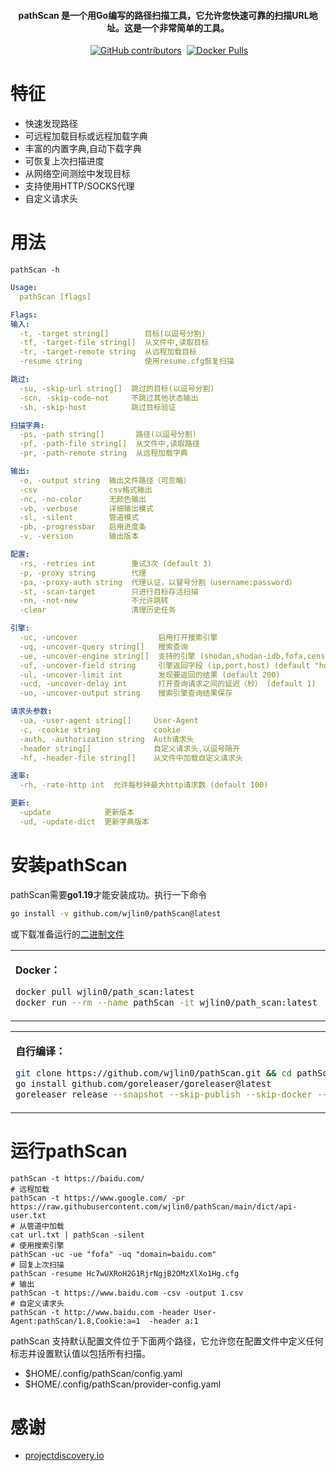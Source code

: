 <h4 align="center">pathScan 是一个用Go编写的路径扫描工具，它允许您快速可靠的扫描URL地址。这是一个非常简单的工具。</h4>

<p align="center">
<img src="https://img.shields.io/github/go-mod/go-version/wjlin0/pathScan?filename=go.mod" alt="">
<a href="https://github.com/wjlin0/pathScan/releases"><img src="https://img.shields.io/github/downloads/wjlin0/pathScan/total" alt=""></a> 
<a href="https://github.com/wjlin0/pathScan/graphs/contributors"><img alt="GitHub contributors" src="https://img.shields.io/github/contributors-anon/wjlin0/pathScan"></a> 
<a href="https://github.com/wjlin0/pathScan/releases/"><img src="https://img.shields.io/github/release/wjlin0/pathScan" alt=""></a> 
<a href="https://hub.docker.com/repository/docker/wjlin0/path_scan/general" ><img alt="Docker Pulls" src="https://img.shields.io/docker/pulls/wjlin0/path_scan"></a>
<a href="https://wjlin0.com/"><img src="https://img.shields.io/badge/wjlin0-blog-green" alt=""></a>
</p>

# 特征

- 快速发现路径
- 可远程加载目标或远程加载字典
- 丰富的内置字典,自动下载字典
- 可恢复上次扫描进度
- 从网络空间测绘中发现目标
- 支持使用HTTP/SOCKS代理
- 自定义请求头

# 用法

```shell
pathScan -h
```
```yaml
Usage:
  pathScan [flags]

Flags:
输入:
  -t, -target string[]        目标(以逗号分割)
  -tf, -target-file string[]  从文件中,读取目标
  -tr, -target-remote string  从远程加载目标
  -resume string              使用resume.cfg恢复扫描

跳过:
  -su, -skip-url string[]  跳过的目标(以逗号分割)
  -scn, -skip-code-not     不跳过其他状态输出
  -sh, -skip-host          跳过目标验证

扫描字典:
  -ps, -path string[]       路径(以逗号分割)
  -pf, -path-file string[]  从文件中,读取路径
  -pr, -path-remote string  从远程加载字典

输出:
  -o, -output string  输出文件路径（可忽略）
  -csv                csv格式输出
  -nc, -no-color      无颜色输出
  -vb, -verbose       详细输出模式
  -sl, -silent        管道模式
  -pb, -progressbar   启用进度条
  -v, -version        输出版本

配置:
  -rs, -retries int        重试3次 (default 3)
  -p, -proxy string        代理
  -pa, -proxy-auth string  代理认证，以冒号分割（username:password）
  -st, -scan-target        只进行目标存活扫描
  -nn, -not-new            不允许跳转
  -clear                   清理历史任务

引擎:
  -uc, -uncover                  启用打开搜索引擎
  -uq, -uncover-query string[]   搜索查询
  -ue, -uncover-engine string[]  支持的引擎 (shodan,shodan-idb,fofa,censys,quake,hunter,zoomeye,netlas,zone,binary) (default quake,fofa)
  -uf, -uncover-field string     引擎返回字段 (ip,port,host) (default "host")
  -ul, -uncover-limit int        发现要返回的结果 (default 200)
  -ucd, -uncover-delay int       打开查询请求之间的延迟（秒） (default 1)
  -uo, -uncover-output string    搜索引擎查询结果保存

请求头参数:
  -ua, -user-agent string[]     User-Agent
  -c, -cookie string            cookie
  -auth, -authorization string  Auth请求头
  -header string[]              自定义请求头,以逗号隔开
  -hf, -header-file string[]    从文件中加载自定义请求头

速率:
  -rh, -rate-http int  允许每秒钟最大http请求数 (default 100)

更新:
  -update            更新版本
  -ud, -update-dict  更新字典版本

```
# 安装pathScan

pathScan需要**go1.19**才能安装成功。执行一下命令

```sh
go install -v github.com/wjlin0/pathScan@latest
```

或下载准备运行的[二进制文件](https://github.com/wjlin0/pathScan/releases/latest)

<table>
    <tr>
    <td>

**Docker：**

```sh
docker pull wjlin0/path_scan:latest
docker run --rm --name pathScan -it wjlin0/path_scan:latest  -t https://wjlin0.com -vb
```
</td>
</tr>
</table>

<table>
<tr>
<td>

**自行编译：**

```sh
git clone https://github.com/wjlin0/pathScan.git && cd pathScan
go install github.com/goreleaser/goreleaser@latest
goreleaser release --snapshot --skip-publish --skip-docker --rm-dist
```
</td>
</tr>
</table>



# 运行pathScan

```text
pathScan -t https://baidu.com/
# 远程加载
pathScan -t https://www.google.com/ -pr https://raw.githubusercontent.com/wjlin0/pathScan/main/dict/api-user.txt
# 从管道中加载
cat url.txt | pathScan -silent
# 使用搜索引擎
pathScan -uc -ue "fofa" -uq "domain=baidu.com"
# 回复上次扫描
pathScan -resume Hc7wUXRoH2G1RjrNgjB2OMzXlXo1Hg.cfg
# 输出
pathScan -t https://www.baidu.com -csv -output 1.csv
# 自定义请求头
pathScan -t http://www.baidu.com -header User-Agent:pathScan/1.8,Cookie:a=1  -header a:1
```



pathScan 支持默认配置文件位于下面两个路径，它允许您在配置文件中定义任何标志并设置默认值以包括所有扫描。
- $HOME/.config/pathScan/config.yaml
- $HOME/.config/pathScan/provider-config.yaml

# 感谢

- [projectdiscovery.io](https://projectdiscovery.io/#/)
